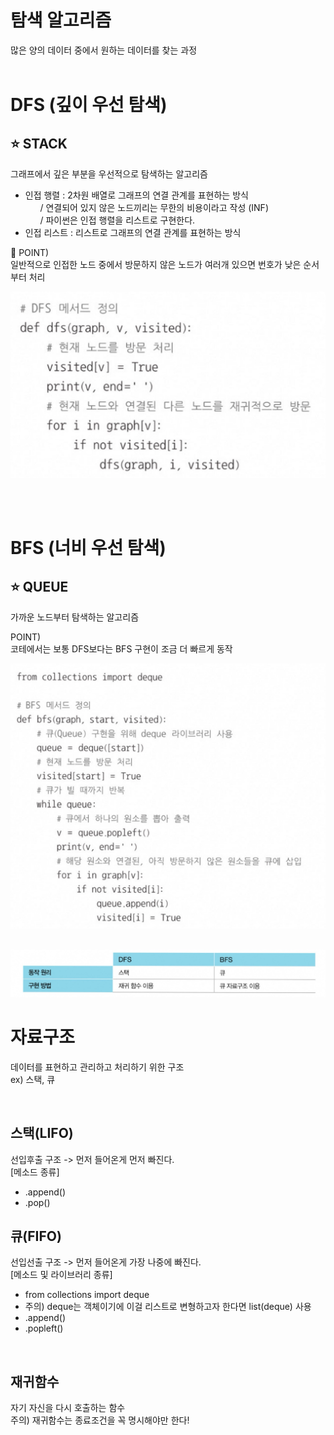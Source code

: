 # 탐색 알고리즘
많은 양의 데이터 중에서 원하는 데이터를 찾는 과정 <br/><br/>

# DFS (깊이 우선 탐색) 
## ⭐ STACK
그래프에서 깊은 부분을 우선적으로 탐색하는 알고리즘
- 인접 행렬 : 2차원 배열로 그래프의 연결 관계를 표현하는 방식 <br/>
&nbsp;&nbsp;&nbsp;&nbsp;&nbsp; / 연결되어 있지 않은 노드끼리는 무한의 비용이라고 작성 (INF) <br/>
&nbsp;&nbsp;&nbsp;&nbsp;&nbsp; / 파이썬은 인접 행렬을 리스트로 구현한다.
- 인접 리스트 : 리스트로 그래프의 연결 관계를 표현하는 방식

📍 POINT) <br/>
일반적으로 인접한 노드 중에서 방문하지 않은 노드가 여러개 있으면 번호가 낮은 순서부터 처리 

![alt text](image.png)

<br/><br/>


# BFS (너비 우선 탐색) 
 ## ⭐ QUEUE
 가까운 노드부터 탐색하는 알고리즘 

 POINT) <br/>
 코테에서는 보통 DFS보다는 BFS 구현이 조금 더 빠르게 동작

![alt text](image-1.png)
<br/><br/>


![alt text](image-2.png)


# 자료구조 
데이터를 표현하고 관리하고 처리하기 위한 구조 <br/>
ex) 스택, 큐

<br/>

## 스택(LIFO)
선입후출 구조 -> 먼저 들어온게 먼저 빠진다. <br/>
[메소드 종류] <br/>
- .append()
- .pop()

## 큐(FIFO)
선입선출 구조 -> 먼저 들어온게 가장 나중에 빠진다. <br/>
[메소드 및 라이브러리 종류] <br/>
- from collections import deque
- 주의) deque는 객체이기에 이걸 리스트로 변형하고자 한다면 list(deque) 사용
- .append()
- .popleft()

<br/>


## 재귀함수
자기 자신을 다시 호출하는 함수 <br/>
주의) 재귀함수는 종료조건을 꼭 명시해야만 한다!
